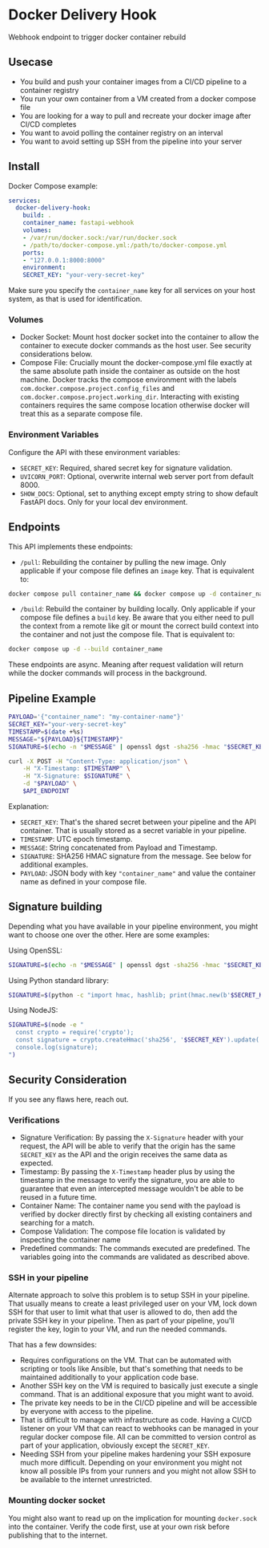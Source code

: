 # Docker Delivery Hook
Webhook endpoint to trigger docker container rebuild

## Usecase
- You build and push your container images from a CI/CD pipeline to a container registry
- You run your own container from a VM created from a docker compose file
- You are looking for a way to pull and recreate your docker image after CI/CD completes
- You want to avoid polling the container registry on an interval
- You want to avoid setting up SSH from the pipeline into your server

## Install

Docker Compose example:

```yml
services:
  docker-delivery-hook:
    build: .
    container_name: fastapi-webhook
    volumes:
    - /var/run/docker.sock:/var/run/docker.sock
    - /path/to/docker-compose.yml:/path/to/docker-compose.yml
    ports:
    - "127.0.0.1:8000:8000"
    environment:
    SECRET_KEY: "your-very-secret-key"
```

Make sure you specify the `container_name` key for all services on your host system, as that is used for identification.

### Volumes

- Docker Socket: Mount host docker socket into the container to allow the container to execute docker commands as the host user. See security considerations below.
- Compose File: Crucially mount the docker-compose.yml file exactly at the same absolute path inside the container as outside on the host machine. Docker tracks the compose environment with the labels `com.docker.compose.project.config_files` and `com.docker.compose.project.working_dir`. Interacting with existing containers requires the same compose location otherwise docker will treat this as a separate compose file.

### Environment Variables

Configure the API with these environment variables:

- `SECRET_KEY`: Required, shared secret key for signature validation.
- `UVICORN_PORT`: Optional, overwrite internal web server port from default 8000.
- `SHOW_DOCS`: Optional, set to anything except empty string to show default FastAPI docs. Only for your local dev environment.

## Endpoints

This API implements these endpoints:

- `/pull`: Rebuilding the container by pulling the new image. Only applicable if your compose file defines an `image` key. That is equivalent to:
```bash
docker compose pull container_name && docker compose up -d container_name
```
- `/build`: Rebuild the container by building locally. Only applicable if your compose file defines a `build` key. Be aware that you either need to pull the context from a remote like git or mount the correct build context into the container and not just the compose file. That is equivalent to:
```bash
docker compose up -d --build container_name
```

These endpoints are async. Meaning after request validation will return while the docker commands will process in the background.

## Pipeline Example

```bash
PAYLOAD='{"container_name": "my-container-name"}'
SECRET_KEY="your-very-secret-key"
TIMESTAMP=$(date +%s)
MESSAGE="${PAYLOAD}${TIMESTAMP}"
SIGNATURE=$(echo -n "$MESSAGE" | openssl dgst -sha256 -hmac "$SECRET_KEY" | cut -d " " -f 2)

curl -X POST -H "Content-Type: application/json" \
 	-H "X-Timestamp: $TIMESTAMP" \
 	-H "X-Signature: $SIGNATURE" \
 	-d "$PAYLOAD" \
 	$API_ENDPOINT
```

Explanation:
- `SECRET_KEY`: That's the shared secret between your pipeline and the API container. That is usually stored as a secret variable in your pipeline.
- `TIMESTAMP`: UTC epoch timestamp.
- `MESSAGE`: String concatenated from Payload and Timestamp.
- `SIGNATURE`: SHA256 HMAC signature from the message. See below for additional examples.
- `PAYLOAD`: JSON body with key `"container_name"` and value the container name as defined in your compose file.

## Signature building

Depending what you have available in your pipeline environment, you might want to choose one over the other. Here are some examples:

Using OpenSSL:
```bash
SIGNATURE=$(echo -n "$MESSAGE" | openssl dgst -sha256 -hmac "$SECRET_KEY" | cut -d " " -f 2)
```

Using Python standard library:
```bash
SIGNATURE=$(python -c "import hmac, hashlib; print(hmac.new(b'$SECRET_KEY', b'$MESSAGE', hashlib.sha256).hexdigest())")
```

Using NodeJS:
```bash
SIGNATURE=$(node -e "
  const crypto = require('crypto');
  const signature = crypto.createHmac('sha256', '$SECRET_KEY').update('$MESSAGE').digest('hex');
  console.log(signature);
")
```

## Security Consideration

If you see any flaws here, reach out.

### Verifications

- Signature Verification: By passing the `X-Signature` header with your request, the API will be able to verify that the origin has the same `SECRET_KEY` as the API and the origin receives the same data as expected.
- Timestamp: By passing the `X-Timestamp` header plus by using the timestamp in the message to verify the signature, you are able to guarantee that even an intercepted message wouldn't be able to be reused in a future time.
- Container Name: The container name you send with the payload is verified by docker directly first by checking all existing containers and searching for a match.
- Compose Validation: The compose file location is validated by inspecting the container name
- Predefined commands: The commands executed are predefined. The variables going into the commands are validated as described above.

### SSH in your pipeline

Alternate approach to solve this problem is to setup SSH in your pipeline. That usually means to create a least privileged user on your VM, lock down SSH for that user to limit what that user is allowed to do, then add the private SSH key in your pipeline. Then as part of your pipeline, you'll register the key, login to your VM, and run the needed commands.

That has a few downsides:
- Requires configurations on the VM. That can be automated with scripting or tools like Ansible, but that's something that needs to be maintained additionally to your application code base.
- Another SSH key on the VM is required to basically just execute a single command. That is an additional exposure that you might want to avoid.
- The private key needs to be in the CI/CD pipeline and will be accessible by everyone with access to the pipeline.
- That is difficult to manage with infrastructure as code. Having a CI/CD listener on your VM that can react to webhooks can be managed in your regular docker compose file. All can be committed to version control as part of your application, obviously except the `SECRET_KEY`.
- Needing SSH from your pipeline makes hardening your SSH exposure much more difficult. Depending on your environment you might not know all possible IPs from your runners and you might not allow SSH to be available to the internet unrestricted. 

### Mounting docker socket
You might also want to read up on the implication for mounting `docker.sock` into the container. Verify the code first, use at your own risk before publishing that to the internet.

